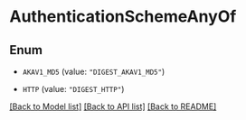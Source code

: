 # AuthenticationSchemeAnyOf

## Enum


* `AKAV1_MD5` (value: `"DIGEST_AKAV1_MD5"`)

* `HTTP` (value: `"DIGEST_HTTP"`)


[[Back to Model list]](../README.md#documentation-for-models) [[Back to API list]](../README.md#documentation-for-api-endpoints) [[Back to README]](../README.md)


